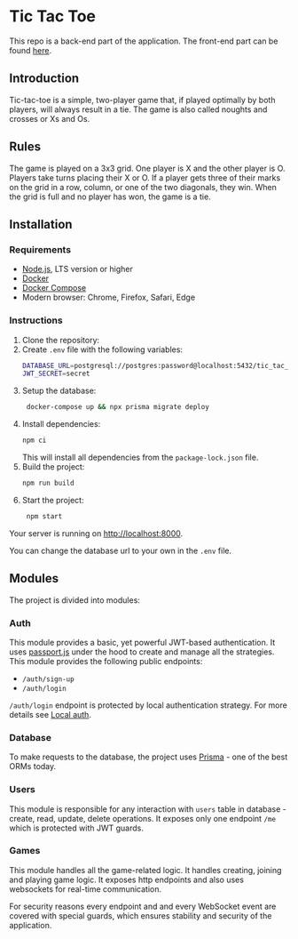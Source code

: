 # Tic Tac Toe

This repo is a back-end part of the application. The front-end part can be
found [here](https://github.com/andrewvitrenko/tic-tac-toe-frontend).

## Introduction

Tic-tac-toe is a simple, two-player game that, if played optimally by both
players, will always result in a tie. The game is also called noughts and
crosses or Xs and Os.

## Rules

The game is played on a 3x3 grid. One player is X and the other player is O.
Players take turns placing their X or O. If a player gets three of their marks
on the grid in a row, column, or one of the two diagonals, they win. When the
grid is full and no player has won, the game is a tie.

## Installation

### Requirements

- [Node.js](https://nodejs.org/en/download/), LTS version or higher
- [Docker](https://www.docker.com/get-started)
- [Docker Compose](https://docs.docker.com/compose/install/)
- Modern browser: Chrome, Firefox, Safari, Edge

### Instructions

1. Clone the repository:
2. Create `.env` file with the following variables:
   ```bash
   DATABASE_URL=postgresql://postgres:password@localhost:5432/tic_tac_toe
   JWT_SECRET=secret
   ```
3. Setup the database:
   ```bash
    docker-compose up && npx prisma migrate deploy
    ```
4. Install dependencies:
    ```bash
    npm ci
    ```
   This will install all dependencies from the `package-lock.json` file.
5. Build the project:
   ```bash
   npm run build
   ```
6. Start the project:
   ```bash
    npm start
    ```

Your server is running on [http://localhost:8000](http://localhost:8000).

You can change the database url to your own in the `.env` file.

## Modules

The project is divided into modules:

### Auth

This module provides a basic, yet powerful JWT-based authentication. It
uses [passport.js](https://docs.nestjs.com/recipes/passport) under the hood to
create and manage all the strategies. This module provides the following public
endpoints:

- `/auth/sign-up`
- `/auth/login`

`/auth/login` endpoint is protected by local authentication strategy. For more
details
see [Local auth](https://docs.nestjs.com/recipes/passport#implementing-passport-local).

### Database

To make requests to the database, the project
uses [Prisma](https://www.prisma.io/) - one of the best ORMs today.

### Users

This module is responsible for any interaction with `users` table in database -
create, read, update, delete operations. It exposes only one endpoint `/me`
which is protected with JWT guards.

### Games

This module handles all the game-related logic. It handles creating, joining and
playing
game logic. It exposes http endpoints and also uses websockets for real-time
communication.

For security reasons every endpoint and and every WebSocket event are covered
with special guards, which ensures stability and security of the application.
